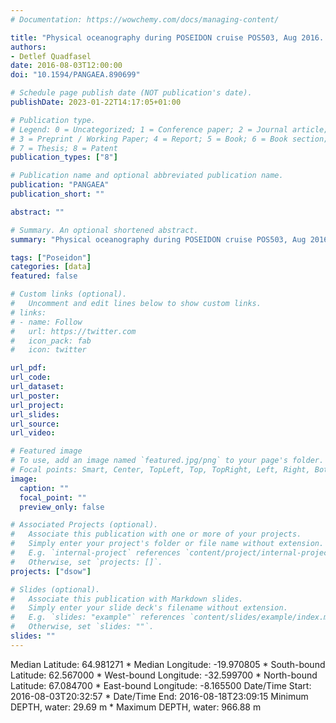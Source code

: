 ```yaml
---
# Documentation: https://wowchemy.com/docs/managing-content/

title: "Physical oceanography during POSEIDON cruise POS503, Aug 2016. Institut für Meereskunde, Universität Hamburg"
authors: 
- Detlef Quadfasel
date: 2016-08-03T12:00:00
doi: "10.1594/PANGAEA.890699"

# Schedule page publish date (NOT publication's date).
publishDate: 2023-01-22T14:17:05+01:00

# Publication type.
# Legend: 0 = Uncategorized; 1 = Conference paper; 2 = Journal article;
# 3 = Preprint / Working Paper; 4 = Report; 5 = Book; 6 = Book section;
# 7 = Thesis; 8 = Patent
publication_types: ["8"]

# Publication name and optional abbreviated publication name.
publication: "PANGAEA"
publication_short: ""

abstract: ""

# Summary. An optional shortened abstract.
summary: "Physical oceanography during POSEIDON cruise POS503, Aug 2016."

tags: ["Poseidon"]
categories: [data]
featured: false

# Custom links (optional).
#   Uncomment and edit lines below to show custom links.
# links:
# - name: Follow
#   url: https://twitter.com
#   icon_pack: fab
#   icon: twitter

url_pdf:
url_code:
url_dataset: 
url_poster:
url_project:
url_slides:
url_source:
url_video:

# Featured image
# To use, add an image named `featured.jpg/png` to your page's folder. 
# Focal points: Smart, Center, TopLeft, Top, TopRight, Left, Right, BottomLeft, Bottom, BottomRight.
image:
  caption: ""
  focal_point: ""
  preview_only: false

# Associated Projects (optional).
#   Associate this publication with one or more of your projects.
#   Simply enter your project's folder or file name without extension.
#   E.g. `internal-project` references `content/project/internal-project/index.md`.
#   Otherwise, set `projects: []`.
projects: ["dsow"]

# Slides (optional).
#   Associate this publication with Markdown slides.
#   Simply enter your slide deck's filename without extension.
#   E.g. `slides: "example"` references `content/slides/example/index.md`.
#   Otherwise, set `slides: ""`.
slides: ""
---
```

Median Latitude: 64.981271 * Median Longitude: -19.970805 * South-bound Latitude: 62.567000 * West-bound Longitude: -32.599700 * North-bound Latitude: 67.084700 * East-bound Longitude: -8.165500
Date/Time Start: 2016-08-03T20:32:57 * Date/Time End: 2016-08-18T23:09:15
Minimum DEPTH, water: 29.69 m * Maximum DEPTH, water: 966.88 m